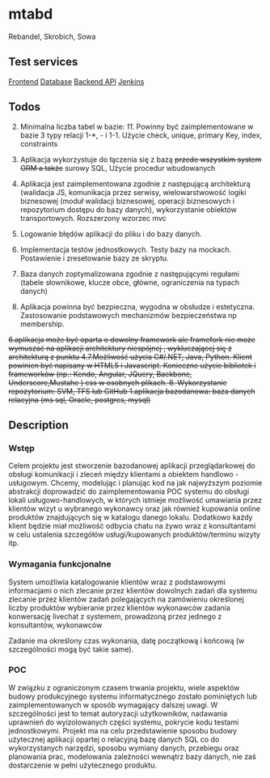 # mtabd
Rebandel, Skrobich, Sowa

## Test services
[Frontend](http://vps331205.ovh.net:3000/)
[Database]()
[Backend API]()
[Jenkins]()

## Todos
2) Minimalna liczba tabel w bazie: *11*. Powinny być zaimplementowane w bazie 3 typy relacji 1-*, *-* i 1-1. Użycie check, unique, primary Key, index, constraints 

3. Aplikacja wykorzystuje do łączenia się z bazą ~~przede wszystkim system ORM a także~~ surowy SQL, Użycie procedur wbudowanych 

4. Aplikacja jest zaimplementowana zgodnie z następującą architekturą (walidacja JS, komunikacja przez serwisy, wielowarstwowość logiki biznesowej (moduł walidacji biznesowej, operacji biznesowych i repozytorium dostępu do bazy danych), wykorzystanie obiektów transportowych. Rozszerzony wzorzec mvc 

5. Logowanie błędów aplikacji do pliku i do bazy danych. 

9. Implementacja testów jednostkowych. Testy bazy na mockach. Postawienie i zresetowanie bazy ze skryptu. 

10. Baza danych zoptymalizowana zgodnie z następującymi regułami (tabele słownikowe, klucze obce, główne, ograniczenia na typach danych)

11. Aplikacja powinna być bezpieczna, wygodna w obsłudze i estetyczna. Zastosowanie podstawowych mechanizmów bezpieczeństwa np membership. 

~~6.aplikacja może być oparta o dowolny framework ale framefork nie może wymuszać na aplikacji architektury niespójnej , wykluczającej się z architekturą z punktu 4.7.Możliwość użycia C#/.NET, Java, Python. Klient powinien być napisany w HTML5 i Javascript. Konieczne użycie bibliotek i frameworków (np.: Kendo, Angular, JQuery, Backbone,  Underscore,Mustahe ) css w osobnych plikach. 8. Wykorzystanie repozytorium: SVM, TFS lub GitHub 1.aplikacja bazodanowa: baza danych relacyjna (ms sql, Oracle, postgres, mysql)~~

## Description
### Wstęp
Celem projektu jest stworzenie bazodanowej aplikacji przeglądarkowej do obsługi komunikacji i zleceń między klientami a obiektem handlowo - usługowym. Chcemy, modelując i planując kod na jak najwyższym poziomie abstrakcji doprowadzić do zaimplementowania POC systemu do obsługi lokali usługowo-handlowych, w których istnieje możliwość umawiania przez klientów wizyt u wybranego wykonawcy oraz jak również kupowania online produktów znajdujących się w katalogu danego lokalu. Dodatkowo każdy klient będzie miał możliwość odbycia chatu na żywo wraz z konsultantami w celu ustalenia szczegółów usługi/kupowanych produktów/terminu wizyty itp. 
### Wymagania funkcjonalne	
System umożliwia 
katalogowanie klientów wraz z podstawowymi informacjami o nich
zlecanie przez klientów dowolnych zadań dla systemu 
zlecanie przez klientów zadań polegających na zamówieniu określonej liczby produktów
wybieranie przez klientów wykonawców zadania
konwersację livechat z systemem, prowadzoną przez jednego z konsultantów, wykonawców

Zadanie ma określony czas wykonania, datę początkową i końcową (w szczególności mogą być takie same).
### POC
W związku z ograniczonym czasem trwania projektu, wiele aspektów budowy produkcyjnego systemu informatycznego zostało pominiętych lub zaimplementowanych w sposób wymagający dalszej uwagi. W szczególności jest to temat autoryzacji użytkowników, nadawania uprawnień do wyizolowanych części systemu, pokrycie kodu testami jednostkowymi. Projekt ma na celu przedstawienie sposobu budowy użytecznej aplikacji opartej o relacyjną bazę danych SQL co do wykorzystanych narzędzi, sposobu wymiany danych, przebiegu oraz planowania prac, modelowania zależności wewnątrz bazy danych, nie zaś dostarczenie w pełni użytecznego produktu.



